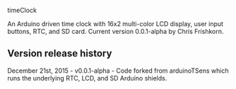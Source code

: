 timeClock

An Arduino driven time clock with 16x2 multi-color LCD display, user input buttons, RTC, and SD card.
Current version 0.0.1-alpha by Chris Frishkorn.

Version release history
-----------------------
December 21st, 2015 - v0.0.1-alpha - Code forked from arduinoTSens which runs the underlying RTC, LCD, and SD Arduino shields.